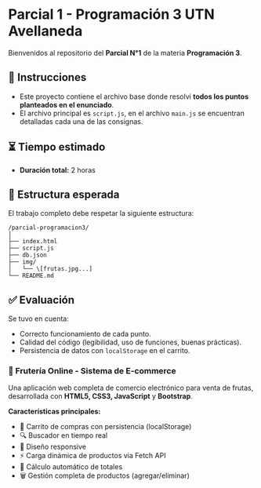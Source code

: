 # Parcial 1 - Programación 3 UTN Avellaneda

Bienvenidos al repositorio del **Parcial N°1** de la materia **Programación 3**.

## 📝 Instrucciones

- Este proyecto contiene el archivo base donde resolvi **todos los puntos planteados en el enunciado**.
- El archivo principal es `script.js`, en el archivo `main.js` se encuentran detalladas cada una de las consignas.

## ⏳ Tiempo estimado

- **Duración total:** 2 horas

## 📁 Estructura esperada

El trabajo completo debe respetar la siguiente estructura:


```
/parcial-programacion3/
│
├── index.html
├── script.js
├── db.json
├── img/
│   └── \[frutas.jpg...]
└── README.md

```
## ✅ Evaluación

Se tuvo en cuenta:

- Correcto funcionamiento de cada punto.
- Calidad del código (legibilidad, uso de funciones, buenas prácticas).
- Persistencia de datos con `localStorage` en el carrito.

### 🍎 Frutería Online - Sistema de E-commerce
Una aplicación web completa de comercio electrónico para venta de frutas, desarrollada con **HTML5, CSS3, JavaScript** y **Bootstrap**.

**Características principales:**
- 🛒 Carrito de compras con persistencia (localStorage)
- 🔍 Buscador en tiempo real  
- 📱 Diseño responsive
- ⚡ Carga dinámica de productos via Fetch API
- 🧮 Cálculo automático de totales
- 🗑️ Gestión completa de productos (agregar/eliminar)



